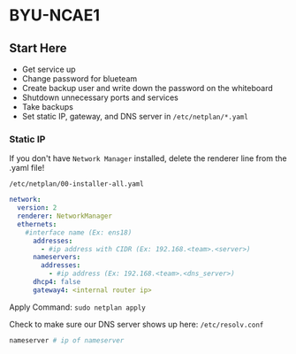 # BYU-NCAE1

## Start Here
- Get service up
- Change password for blueteam
- Create backup user and write down the password on the whiteboard
- Shutdown unnecessary ports and services
- Take backups
- Set static IP, gateway, and DNS server in `/etc/netplan/*.yaml`

### Static IP
If you don't have `Network Manager` installed, delete the renderer line from the .yaml file!

`/etc/netplan/00-installer-all.yaml`
``` yaml
network:
  version: 2
  renderer: NetworkManager
  ethernets:
    #interface name (Ex: ens18)
      addresses:
        - #ip address with CIDR (Ex: 192.168.<team>.<server>)
      nameservers:
        addresses:
          - #ip address (Ex: 192.168.<team>.<dns_server>)
      dhcp4: false
      gateway4: <internal router ip>
```

Apply Command:
`sudo netplan apply`


Check to make sure our DNS server shows up here:
`/etc/resolv.conf`
``` bash
nameserver # ip of nameserver
```
